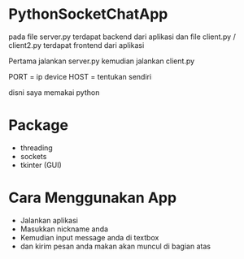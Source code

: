 # PythonSocketChatApp

pada file server.py terdapat backend dari aplikasi dan file client.py / client2.py terdapat frontend dari aplikasi

Pertama jalankan server.py
kemudian jalankan client.py

PORT = ip device
HOST = tentukan sendiri

disni saya memakai python

# Package

- threading
- sockets
- tkinter (GUI)

# Cara Menggunakan App

- Jalankan aplikasi
- Masukkan nickname anda
- Kemudian input message anda di textbox
- dan kirim pesan anda makan akan muncul di bagian atas
